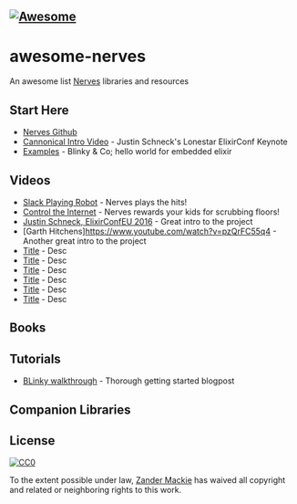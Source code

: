 [![Awesome](https://cdn.rawgit.com/sindresorhus/awesome/d7305f38d29fed78fa85652e3a63e154dd8e8829/media/badge.svg)](https://github.com/sindresorhus/awesome)
---
# awesome-nerves

An awesome list [Nerves](http://nerves-project.org/) libraries and resources

## Start Here
 - [Nerves Github](https://github.com/nerves-project)
 - [Cannonical Intro Video](https://youtu.be/pVHhmqYozOM?list=PLzBBtNlH89Z4FkEqp3vFMfne1dUreF7Gp) - Justin Schneck's Lonestar ElixirConf Keynote
 - [Examples](https://github.com/nerves-project/nerves-examples) - Blinky & Co; hello world for embedded elixir

## Videos
- [Slack Playing Robot](https://www.youtube.com/watch?v=-MzJ-HxRcVI) - Nerves plays the hits!
- [Control the Internet](https://www.youtube.com/watch?v=cznxe3TCevk) - Nerves rewards your kids for scrubbing floors!
- [Justin Schneck, ElixirConfEU 2016](https://www.youtube.com/watch?v=18-g0ODfgg) - Great intro to the project
- [Garth Hitchens]https://www.youtube.com/watch?v=pzQrFC55q4 - Another great intro to the project
- [Title](https://www.youtube.com/watch?v=JYHzxIh_Yc) - Desc
- [Title](https://www.youtube.com/watch?v=MVL4275Zog) - Desc
- [Title](https://www.youtube.com/watch?v=Q_P9m4JzlQ) - Desc
- [Title](https://www.youtube.com/watch?v=sRVThYE6to) - Desc
- [Title](https://www.youtube.com/watch?v=VHhmqYozOM) - Desc
- [Title](https://www.youtube.com/watch?v=bPbulimWLk) - Desc


## Books

## Tutorials
- [BLinky walkthrough](https://cafecode.co/posts/getting-started-with-nerves-embedded-elixir-on-raspberry-pi-3/) - Thorough getting started blogpost

## Companion Libraries



## License

[![CC0](http://mirrors.creativecommons.org/presskit/buttons/88x31/svg/cc-zero.svg)](https://creativecommons.org/publicdomain/zero/1.0/)

To the extent possible under law, [Zander Mackie](http://zandermackie.com) has waived all copyright and related or neighboring rights to this work.


